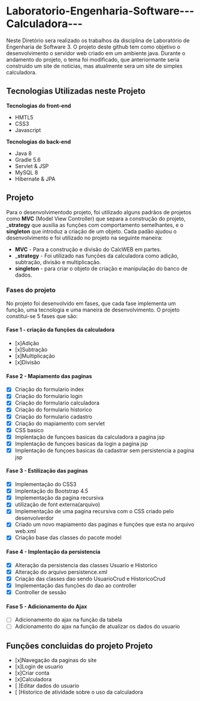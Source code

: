 # Laboratorio-Engenharia-Software---Calculadora---
Neste Diretório sera realizado os trabalhos da disciplina de Laboratório de Engenharia de Software 3.
O projeto deste github tem como objetivo o desenvolvimento o servidor web criado em um ambiente java.
Durante o andamento do projeto, o tema foi modificado, que anteriormante seria construido um site de noticias, mas atualmente sera um site de simples calculadora.

## Tecnologias Utilizadas neste Projeto

__Tecnologias do front-end__
* HMTL5
* CSS3
* Javascript

__Tecnologias do back-end__
* Java 8
* Gradle 5.6
* Servlet & JSP
* MySQL 8
* Hibernate & JPA

## Projeto
Para o desenvolvimentodo projeto, foi utilizado alguns padrãos de projetos como __MVC__ (Model View Controller) que separa a construção do projeto, ___strategy__ que auxilia as funções com comportamento semelhantes, e o __singleton__ que introduz a criação de um objeto.
Cada padão ajudou o desenvolvimento e foi utilizado no projeto na seguinte maneira:
* __MVC__ - Para a construção e divisão do CalcWEB em partes.
* ___strategy__ - Foi utilizado nas funções da calculadora como adição, subtração, divisão e multiplicação.
* __singleton__ - para criar o objeto de criação e manipulação do banco de dados.


### Fases do projeto
No projeto foi desenvolvido em fases, que cada fase implementa um função, uma tecnologia e uma maneira de desenvolvimento. O projeto constitui-se 5 fases que são:

#### Fase 1 - criação da funções da calculadora
- [x]Adição
- [x]Subtração
- [x]Multiplicação
- [x]Divisão

#### Fase 2 - Mapiamento das paginas
- [x] Criação do formulario index
- [x] Criação do formulario login
- [x] Criação do formulario calculadora
- [x] Criação do formulario historico
- [x] Criação do formulario cadastro
- [x] Criação do mapiamento com servlet
- [x] CSS basico
- [x] Implentação de funçoes basicas da calculadora a pagina jsp
- [x] Implentação de funçoes basicas da login a pagina jsp
- [x] Implentação de funçoes basicas da cadastrar sem persistencia a pagina jsp

#### Fase 3 - Estilização das paginas
- [x] Implementação do CSS3
- [x] Implentação do Bootstrap 4.5
- [x] Implementação da pagina recursiva
- [x] utilização de font externa(arquivo)
- [x] Implementação de uma pagina recursiva com o CSS criado pelo desenvolverdor
- [x] Criado um novo mapiamento das paginas e funções que esta no arquivo web.xml
- [x] Criação base das classes do pacote model

#### Fase 4 - Implentação da persistencia
- [x] Alteração da persistencia das classes Usuario e Historico
- [x] Alteração do arquivo persistence.xml
- [x] Criação das classes dao sendo UsuarioCrud e HistoricoCrud
- [x] Implementação das funções do dao ao controller
- [x] Controller de sessão 

#### Fase 5 - Adicionamento do Ajax
- [ ] Adicionamento do ajax na função da tabela
- [ ] Adicionamento do ajax na função de atualizar os dados do usuario

## Funções concluidas do projeto Projeto
- [x]Navegação da paginas do site
- [x]Login de usuario
- [x]Criar conta
- [x]Calculadora
- [ ]Editar dados do usuario
- [ ]Historico de atividade sobre o uso da calculadora

